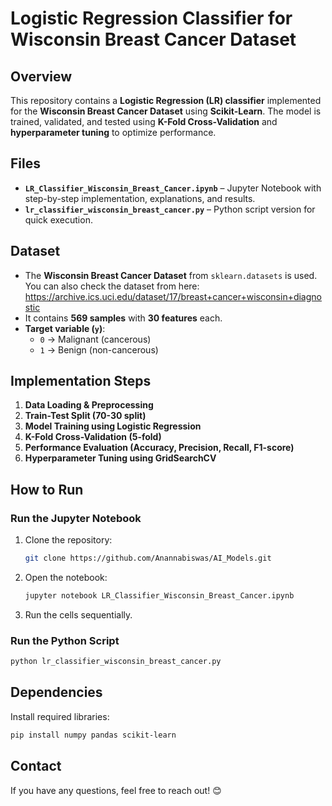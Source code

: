 # **Logistic Regression Classifier for Wisconsin Breast Cancer Dataset**  

##  Overview  
This repository contains a **Logistic Regression (LR) classifier** implemented for the **Wisconsin Breast Cancer Dataset** using **Scikit-Learn**. The model is trained, validated, and tested using **K-Fold Cross-Validation** and **hyperparameter tuning** to optimize performance.  

##  Files 
- **`LR_Classifier_Wisconsin_Breast_Cancer.ipynb`** – Jupyter Notebook with step-by-step implementation, explanations, and results.  
- **`lr_classifier_wisconsin_breast_cancer.py`** – Python script version for quick execution.  

## Dataset 
- The **Wisconsin Breast Cancer Dataset** from `sklearn.datasets` is used. You can also check the dataset from here: https://archive.ics.uci.edu/dataset/17/breast+cancer+wisconsin+diagnostic 
- It contains **569 samples** with **30 features** each.  
- **Target variable (`y`)**:  
  - `0` → Malignant (cancerous)  
  - `1` → Benign (non-cancerous)  

##  Implementation Steps  
1. **Data Loading & Preprocessing**  
2. **Train-Test Split (70-30 split)**  
3. **Model Training using Logistic Regression**  
4. **K-Fold Cross-Validation (5-fold)**  
5. **Performance Evaluation (Accuracy, Precision, Recall, F1-score)**  
6. **Hyperparameter Tuning using GridSearchCV**  


## How to Run  
### Run the Jupyter Notebook 
1. Clone the repository:  
   ```bash
   git clone https://github.com/Anannabiswas/AI_Models.git
   ```
2. Open the notebook:  
   ```bash
   jupyter notebook LR_Classifier_Wisconsin_Breast_Cancer.ipynb
   ```
3. Run the cells sequentially.  

### Run the Python Script 
```bash
python lr_classifier_wisconsin_breast_cancer.py
```

## Dependencies  
Install required libraries:  
```bash
pip install numpy pandas scikit-learn
```

## Contact 
If you have any questions, feel free to reach out! 😊  




